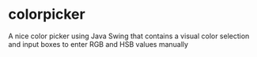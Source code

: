 # colorpicker
A nice color picker using Java Swing that contains a visual color selection and input boxes to enter         RGB and HSB values manually
